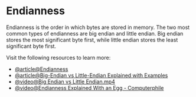 # Endianness

Endianness is the order in which bytes are stored in memory. The two most common types of endianness are big endian and little endian. Big endian stores the most significant byte first, while little endian stores the least significant byte first.

Visit the following resources to learn more:

- [@article@Endianness](https://developer.mozilla.org/en-US/docs/Glossary/Endianness)
- [@article@Big-Endian vs Little-Endian Explained with Examples](https://www.freecodecamp.org/news/what-is-endianness-big-endian-vs-little-endian/)
- [@video@Big Endian vs Little Endian.mp4](https://www.youtube.com/watch?v=JrNF0KRAlyo)
- [@video@Endianness Explained With an Egg - Computerphile](https://www.youtube.com/watch?v=NcaiHcBvDR4)